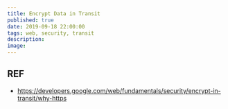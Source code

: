 ```yaml
---
title: Encrypt Data in Transit
published: true
date: 2019-09-18 22:00:00
tags: web, security, transit
description:
image:
---
```


## REF

- https://developers.google.com/web/fundamentals/security/encrypt-in-transit/why-https
